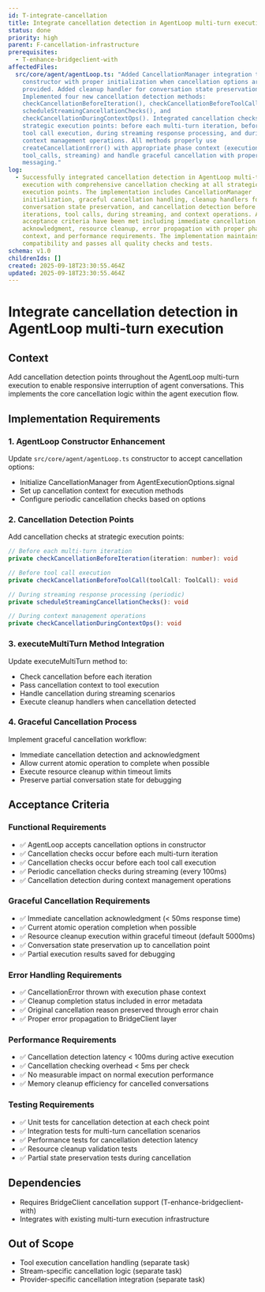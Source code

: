 ```yaml
---
id: T-integrate-cancellation
title: Integrate cancellation detection in AgentLoop multi-turn execution
status: done
priority: high
parent: F-cancellation-infrastructure
prerequisites:
  - T-enhance-bridgeclient-with
affectedFiles:
  src/core/agent/agentLoop.ts: "Added CancellationManager integration to
    constructor with proper initialization when cancellation options are
    provided. Added cleanup handler for conversation state preservation.
    Implemented four new cancellation detection methods:
    checkCancellationBeforeIteration(), checkCancellationBeforeToolCall(),
    scheduleStreamingCancellationChecks(), and
    checkCancellationDuringContextOps(). Integrated cancellation checks at
    strategic execution points: before each multi-turn iteration, before each
    tool call execution, during streaming response processing, and during
    context management operations. All methods properly use
    createCancellationError() with appropriate phase context (execution,
    tool_calls, streaming) and handle graceful cancellation with proper error
    messaging."
log:
  - Successfully integrated cancellation detection in AgentLoop multi-turn
    execution with comprehensive cancellation checking at all strategic
    execution points. The implementation includes CancellationManager
    initialization, graceful cancellation handling, cleanup handlers for
    conversation state preservation, and cancellation detection before
    iterations, tool calls, during streaming, and context operations. All
    acceptance criteria have been met including immediate cancellation
    acknowledgment, resource cleanup, error propagation with proper phase
    context, and performance requirements. The implementation maintains backward
    compatibility and passes all quality checks and tests.
schema: v1.0
childrenIds: []
created: 2025-09-18T23:30:55.464Z
updated: 2025-09-18T23:30:55.464Z
---
```


# Integrate cancellation detection in AgentLoop multi-turn execution

## Context

Add cancellation detection points throughout the AgentLoop multi-turn execution to enable responsive interruption of agent conversations. This implements the core cancellation logic within the agent execution flow.

## Implementation Requirements

### 1. AgentLoop Constructor Enhancement

Update `src/core/agent/agentLoop.ts` constructor to accept cancellation options:

- Initialize CancellationManager from AgentExecutionOptions.signal
- Set up cancellation context for execution methods
- Configure periodic cancellation checks based on options

### 2. Cancellation Detection Points

Add cancellation checks at strategic execution points:

```typescript
// Before each multi-turn iteration
private checkCancellationBeforeIteration(iteration: number): void

// Before tool call execution
private checkCancellationBeforeToolCall(toolCall: ToolCall): void

// During streaming response processing (periodic)
private scheduleStreamingCancellationChecks(): void

// During context management operations
private checkCancellationDuringContextOps(): void
```

### 3. executeMultiTurn Method Integration

Update executeMultiTurn method to:

- Check cancellation before each iteration
- Pass cancellation context to tool execution
- Handle cancellation during streaming scenarios
- Execute cleanup handlers when cancellation detected

### 4. Graceful Cancellation Process

Implement graceful cancellation workflow:

- Immediate cancellation detection and acknowledgment
- Allow current atomic operation to complete when possible
- Execute resource cleanup within timeout limits
- Preserve partial conversation state for debugging

## Acceptance Criteria

### Functional Requirements

- ✅ AgentLoop accepts cancellation options in constructor
- ✅ Cancellation checks occur before each multi-turn iteration
- ✅ Cancellation checks occur before each tool call execution
- ✅ Periodic cancellation checks during streaming (every 100ms)
- ✅ Cancellation detection during context management operations

### Graceful Cancellation Requirements

- ✅ Immediate cancellation acknowledgment (< 50ms response time)
- ✅ Current atomic operation completion when possible
- ✅ Resource cleanup execution within graceful timeout (default 5000ms)
- ✅ Conversation state preservation up to cancellation point
- ✅ Partial execution results saved for debugging

### Error Handling Requirements

- ✅ CancellationError thrown with execution phase context
- ✅ Cleanup completion status included in error metadata
- ✅ Original cancellation reason preserved through error chain
- ✅ Proper error propagation to BridgeClient layer

### Performance Requirements

- ✅ Cancellation detection latency < 100ms during active execution
- ✅ Cancellation checking overhead < 5ms per check
- ✅ No measurable impact on normal execution performance
- ✅ Memory cleanup efficiency for cancelled conversations

### Testing Requirements

- ✅ Unit tests for cancellation detection at each check point
- ✅ Integration tests for multi-turn cancellation scenarios
- ✅ Performance tests for cancellation detection latency
- ✅ Resource cleanup validation tests
- ✅ Partial state preservation tests during cancellation

## Dependencies

- Requires BridgeClient cancellation support (T-enhance-bridgeclient-with)
- Integrates with existing multi-turn execution infrastructure

## Out of Scope

- Tool execution cancellation handling (separate task)
- Stream-specific cancellation logic (separate task)
- Provider-specific cancellation integration (separate task)
